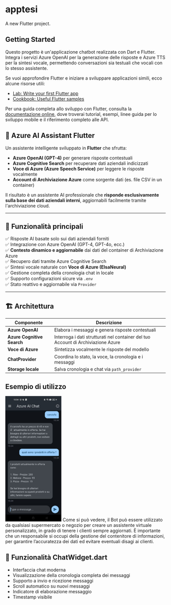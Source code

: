# apptesi

A new Flutter project.

## Getting Started

Questo progetto è un'applicazione chatbot realizzata con Dart e Flutter.
Integra i servizi Azure OpenAI per la generazione delle risposte e Azure TTS per la sintesi vocale, permettendo conversazioni sia testuali che vocali con lo stesso assistente.

Se vuoi approfondire Flutter e iniziare a sviluppare applicazioni simili, ecco alcune risorse utili:

- [Lab: Write your first Flutter app](https://docs.flutter.dev/get-started/codelab)
- [Cookbook: Useful Flutter samples](https://docs.flutter.dev/cookbook)

Per una guida completa allo sviluppo con Flutter, consulta la
[documentazione online](https://docs.flutter.dev/), dove troverai tutorial, esempi, linee guida per lo sviluppo mobile e il riferimento completo alle API.

## 🤖 Azure AI Assistant Flutter

Un assistente intelligente sviluppato in **Flutter** che sfrutta:

- **Azure OpenAI (GPT-4)** per generare risposte contestuali
- **Azure Cognitive Search** per recuperare dati aziendali indicizzati
- **Voce di Azure (Azure Speech Service)** per leggere le risposte vocalmente
- **Account di Archiviazione Azure** come sorgente dati (es. file CSV in un container)

Il risultato è un assistente AI professionale che **risponde esclusivamente sulla base dei dati aziendali interni**, aggiornabili facilmente tramite l'archiviazione cloud.

---

## 🧠 Funzionalità principali

✅ Risposte AI basate solo sui dati aziendali forniti  
✅ Integrazione con Azure OpenAI (GPT-4, GPT-4o, ecc.)  
✅ **Contesto dinamico e aggiornabile** dai dati del container di Archiviazione Azure  
✅ Recupero dati tramite Azure Cognitive Search  
✅ Sintesi vocale naturale con **Voce di Azure (ElsaNeural)**  
✅ Gestione completa della cronologia chat in locale  
✅ Supporto configurazioni sicure via `.env`  
✅ Stato reattivo e aggiornabile via `Provider`

---

## 🏗️ Architettura

| Componente               | Descrizione                                                                 |
|--------------------------|-----------------------------------------------------------------------------|
| **Azure OpenAI**         | Elabora i messaggi e genera risposte contestuali                           |
| **Azure Cognitive Search** | Interroga i dati strutturati nel container del tuo Account di Archiviazione Azure |
| **Voce di Azure**        | Sintetizza vocalmente le risposte del modello                              |
| **ChatProvider**         | Coordina lo stato, la voce, la cronologia e i messaggi                     |
| **Storage locale**       | Salva cronologia e chat via `path_provider`    

## Esempio di utilizzo
<img src="image.png" alt="alt text" width="35%" />
Come si può vedere, il Bot può essere utilizzato da qualsiasi supermercato o negozio per creare un assistente virtuale personalizzato, in grado di tenere i clienti sempre aggiornati.
È importante che un responsabile si occupi della gestione del contenitore di informazioni, per garantire l’accuratezza dei dati ed evitare eventuali disagi ai clienti.

## 🚀 Funzionalità ChatWidget.dart
- Interfaccia chat moderna  
- Visualizzazione della cronologia completa dei messaggi  
- Supporto a invio e ricezione messaggi  
- Scroll automatico su nuovi messaggi  
- Indicatore di elaborazione messaggio
- Timestamp visibile  
  
 